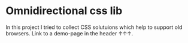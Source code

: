 # Omnidirectional css lib

In this project I tried to collect CSS solutuions which help to support old browsers. Link to a demo-page in the header ↑↑↑.
